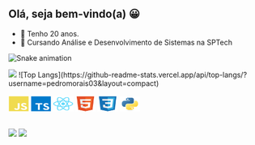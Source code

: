 ## Olá, seja bem-vindo(a) 😀

- 🎈 Tenho 20 anos.
- 📜 Cursando Análise e Desenvolvimento de Sistemas na SPTech

![Snake animation](https://github.com/pedromorais03/pedromorais03/blob/output/github-contribution-grid-snake.svg)

<picture>
  <source 
    srcset="https://github-readme-stats.vercel.app/api?username=pedromorais03&show_icons=true&theme=aura"
    media="(prefers-color-scheme: dark)"
  />
  <source
    srcset="https://github-readme-stats.vercel.app/api?username=pedromorais03&show_icons=true"
    media="(prefers-color-scheme: light), (prefers-color-scheme: no-preference)"
  />
  <img src="https://github-readme-stats.vercel.app/api?username=pedromorais03&show_icons=true" />
</picture>
![Top Langs](https://github-readme-stats.vercel.app/api/top-langs/?username=pedromorais03&layout=compact)

<div style="display: inline_block"><br>
  <img align="center" alt="Mouras-Js" height="30" width="40" src="https://raw.githubusercontent.com/devicons/devicon/master/icons/javascript/javascript-plain.svg">
  <img align="center" alt="Mouras-Ts" height="30" width="40" src="https://raw.githubusercontent.com/devicons/devicon/master/icons/typescript/typescript-plain.svg">
  <img align="center" alt="Mouras-React" height="30" width="40" src="https://raw.githubusercontent.com/devicons/devicon/master/icons/react/react-original.svg">
  <img align="center" alt="Mouras-HTML" height="30" width="40" src="https://raw.githubusercontent.com/devicons/devicon/master/icons/html5/html5-original.svg">
  <img align="center" alt="Mouras-CSS" height="30" width="40" src="https://raw.githubusercontent.com/devicons/devicon/master/icons/css3/css3-original.svg">
  <img align="center" alt="Mouras-Python" height="30" width="40" src="https://raw.githubusercontent.com/devicons/devicon/master/icons/python/python-original.svg">
</div>
<br> <br>
<div> 
  <a href = "mailto:pedromorais3012@gmail.com"><img src="https://img.shields.io/badge/-Gmail-%23333?style=for-the-badge&logo=gmail&logoColor=red" target="_blank"></a>
  <a href="https://www.linkedin.com/in/pedro-henrique-morais-pereira-76b857182/" target="_blank"><img src="https://img.shields.io/badge/-LinkedIn-%230077B5?style=for-the-badge&logo=linkedin&logoColor=white" target="_blank"></a> 

</div>


